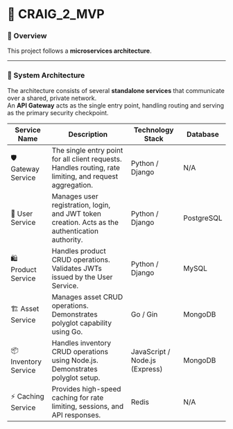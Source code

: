 # 🚀 CRAIG_2_MVP

### 🧠 Overview
This project follows a **microservices architecture**.  

---

### 🧩 System Architecture
The architecture consists of several **standalone services** that communicate over a shared, private network.  
An **API Gateway** acts as the single entry point, handling routing and serving as the primary security checkpoint.


| Service Name          | Description                                                                 | Technology Stack               | Database     |
|------------------------|------------------------------------------------------------------------------|--------------------------------|--------------|
| 🛡️ Gateway Service     | The single entry point for all client requests. Handles routing, rate limiting, and request aggregation. | Python / Django                | N/A          |
| 👤 User Service         | Manages user registration, login, and JWT token creation. Acts as the authentication authority. | Python / Django                | PostgreSQL   |
| 🛍️ Product Service      | Handles product CRUD operations. Validates JWTs issued by the User Service. | Python / Django                | MySQL        |
| 🏗️ Asset Service        | Manages asset CRUD operations. Demonstrates polyglot capability using Go.   | Go / Gin                       | MongoDB      |
| 📦 Inventory Service    | Handles inventory CRUD operations using Node.js. Demonstrates polyglot setup. | JavaScript / Node.js (Express) | MongoDB      |
| ⚡ Caching Service      | Provides high-speed caching for rate limiting, sessions, and API responses. | Redis                          | N/A          |